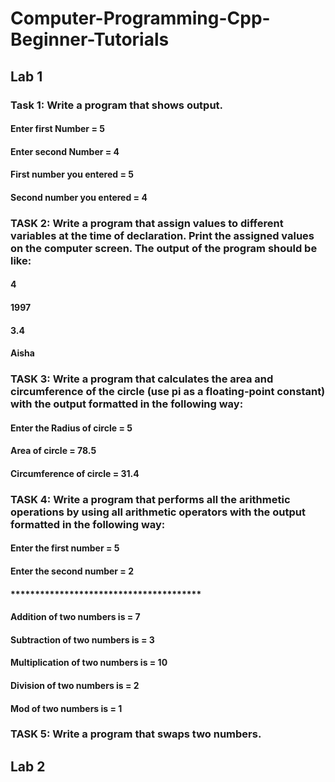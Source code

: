 # Computer-Programming-Cpp-Beginner-Tutorials
## Lab 1
### Task 1: Write a program that shows output. 
#### Enter first Number = 5
#### Enter second Number = 4
#### First number you entered = 5
#### Second number you entered = 4

### TASK 2: Write a program that assign values to different variables at the time of declaration. Print the assigned values on the computer screen. The output of the program should be like:       
#### 4
#### 1997
#### 3.4
#### Aisha

### TASK 3:  Write a program that calculates the area and circumference of the circle (use pi as a floating-point constant) with the output formatted in the following way: 
#### Enter the Radius of circle = 5
#### Area of circle = 78.5
#### Circumference of circle = 31.4

### TASK 4: Write a program that performs all the arithmetic operations by using all arithmetic operators with the output formatted in the following way:
#### Enter the first number = 5
#### Enter the second number = 2
#### ***************************************
#### Addition of two numbers is = 7
#### Subtraction of two numbers is = 3
#### Multiplication of two numbers is = 10
#### Division of two numbers is = 2
#### Mod of two numbers is = 1

### TASK 5: Write a program that swaps two numbers.

## Lab 2
